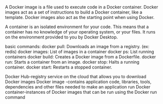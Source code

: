A Docker image is a file used to execute code in a Docker container. Docker images act as a set of instructions to build a Docker container, like a template. Docker images also act as the starting point when using Docker. 

A container is an isolated environment for your code. This means that a container has no knowledge of your operating system, or your files. It runs on the environment provided to you by Docker Desktop.

basic commands:
docker pull: Downloads an image from a registry. (ex: redis)
docker images: List of images in a container
docker ps: List running containers
docker build: Creates a Docker image from a Dockerfile.
docker run: Starts a container from an image.
docker stop: Halts a running container.
docker start: Restarts a stopped container.


Docker Hub-registry service on the cloud that allows you to download Docker images
Docker image -contains application code, libraries, tools, dependencies and other files needed to make an application run
Docker container-instances of Docker images that can be run using the Docker run command

